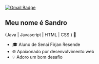 

[![Gmail Badge](https://img.shields.io/badge/-sandro.pedroso.pienaro@gmail.com-6633cc?style=flat-square&logo=Gmail&logoColor=white&link=mailto:sandro.pedroso.pianaro@gmail.com)](mailto:sandro.pedroso.pienaro@gmail.com)


## Meu nome é Sandro
(Java | Javascript | HTML | CSS ) 🚀


- 🎓 Aluno de Senai Firjan Resende
- 🌐 Apaixonado por desenvolvimento web
- 💡 Adoro um bom desafio


<img scr="https://i.pinimg.com/474x/af/34/0f/af340f682940be93a688853d8d9b927f.jpg?nii=t">
